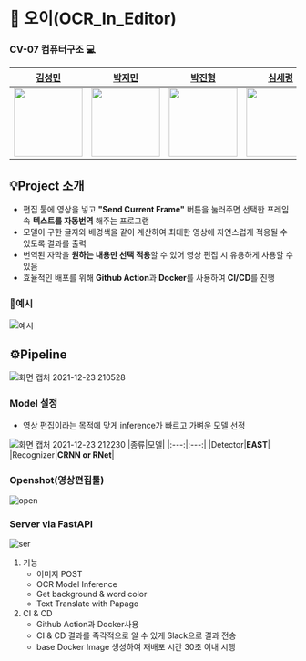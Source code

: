 # :movie_camera: 오이(OCR_In_Editor)

### CV-07 컴퓨터구조 :computer: 
|[김성민](https://github.com/ksm0517)|[박지민](https://github.com/ddeokbboki-good)|[박진형](https://github.com/ppjh8263)|[심세령](https://github.com/seryoungshim17)|[윤하정](https://github.com/YHaJung)|
|:---:|:---:|:---:|:---:|:---:|
| <img src="https://ifh.cc/g/puHQTP.jpg" width="120" height="120"> | <img src="https://user-images.githubusercontent.com/82632580/147220995-f83623c7-da26-404f-ad07-d3da19928e65.jpg" width="120" height="120">| <img src="https://user-images.githubusercontent.com/82632580/147216442-3d820ddd-7a04-4c1c-b717-0bab4b3aed0b.jpg" width="120" height="120"> |<img src="https://user-images.githubusercontent.com/82632580/147216194-d7100c74-e273-465a-815c-85f8032f4be0.png" width="120" height="120">| <img src="https://user-images.githubusercontent.com/82632580/147216286-e1e30025-9dac-4fa8-b931-cc663a2d0ca1.jpg" width="120" height="120">| 

## 💡Project 소개
- 편집 툴에 영상을 넣고 **"Send Current Frame"** 버튼을 눌러주면 선택한 프레임 속 **텍스트를 자동번역** 해주는 프로그램
- 모델이 구한 글자와 배경색을 같이 계산하여 최대한 영상에 자연스럽게 적용될 수 있도록 결과를 출력
- 번역된 자막을 **원하는 내용만 선택 적용**할 수 있어 영상 편집 시 유용하게 사용할 수 있음
- 효율적인 배포를 위해 **Github Action**과 **Docker**를 사용하여 **CI/CD**를 진행
### 🔎예시
![예시](https://user-images.githubusercontent.com/82632580/147242498-9c8da7ea-a159-491c-ac53-009616c47246.png)

## ⚙️Pipeline
![화면 캡처 2021-12-23 210528](https://user-images.githubusercontent.com/82632580/147240587-577c9408-8add-4cd5-b465-6dc6d665669e.png)
### Model 설정  
- 영상 편집이라는 목적에 맞게 inference가 빠르고 가벼운 모델 선정    
  
![화면 캡처 2021-12-23 212230](https://user-images.githubusercontent.com/82632580/147240612-5ec7ecf5-eee4-4f0c-a487-fd9f31f07abc.png) 
|종류|모델|
|:---:|:---:|
|Detector|**EAST**|
|Recognizer|**CRNN or RNet**|
### Openshot(영상편집툴) 
![open](https://user-images.githubusercontent.com/82632580/147244480-0eb298f9-64e7-4e7a-bf07-2d57e85002ae.png)  

### Server via FastAPI

![ser](https://user-images.githubusercontent.com/82632580/147244791-c9994d60-fa4a-4b01-875c-921605bac396.png)
1. 기능
    - 이미지 POST
    - OCR Model Inference
    - Get background & word color
    - Text Translate with Papago
2. CI & CD
    - Github Action과 Docker사용
    - CI & CD 결과를 즉각적으로 알 수 있게 Slack으로 결과 전송
    - base Docker Image 생성하여 재배포 시간 30초 이내 시행
